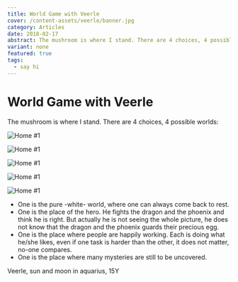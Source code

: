 ```yaml
---
title: World Game with Veerle
cover: /content-assets/veerle/banner.jpg
category: Articles
date: 2018-02-17
abstract: The mushroom is where I stand. There are 4 choices, 4 possible worlds — One is the pure white world, where one can always come back to rest…
variant: none
featured: true
tags:
  - say hi
---
```


# World Game with Veerle

The mushroom is where I stand. There are 4 choices, 4 possible worlds:

![Home #1](/content-assets/veerle/img2_450X373.jpg)

![Home #1](/content-assets/veerle/img3_450X338.jpg)

![Home #1](/content-assets/veerle/img4_450X396.jpg)

![Home #1](/content-assets/veerle/img5_450X338.jpg)

![Home #1](/content-assets/veerle/img1_900X884.jpg)

* One is the pure -white- world, where one can always come back to rest.
* One is the place of the hero. He fights the dragon and the phoenix and think he is right. But actually he is not seeing the whole picture, he does not know that the dragon and the phoenix guards their precious egg.
* One is the place where people are happily working. Each is doing what he/she likes, even if one task is harder than the other, it does not matter, no-one compares.
* One is the place where many mysteries are still to be uncovered.

Veerle, sun and moon in aquarius, 15Y

